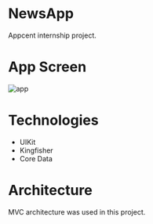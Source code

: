 # NewsApp
Appcent internship project.

# App Screen

![app](https://user-images.githubusercontent.com/74216005/166820955-8166f963-d1ba-4b2b-9f80-d37d0365ea27.gif)

# Technologies
- UIKit
- Kingfisher
- Core Data

# Architecture
MVC architecture was used in this project.
